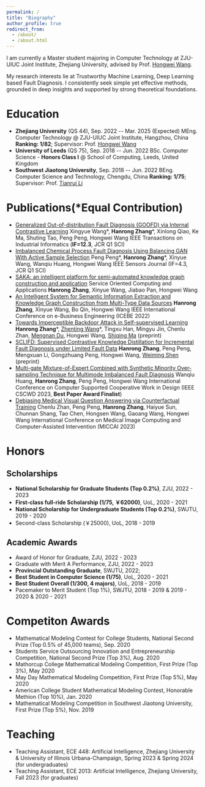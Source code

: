 ```yaml
---
permalink: /
title: "Biography"
author_profile: true
redirect_from:
  - /about/
  - /about.html
---
```



I am currently a Master student majoring in Computer Technology at ZJU-UIUC Joint Institute, Zhejiang University, advised by Prof. [Hongwei Wang](https://person.zju.edu.cn/en/hwang).

My research interests lie at Trustworthy Machine Learning, Deep Learning based Fault Diagnosis. I consistently seek simple yet effective methods, grounded in deep insights and supported by strong theoretical foundations.

# Education
- **Zhejiang University** (QS 44), Sep. 2022 -- Mar. 2025 (Expected)
  MEng. Computer Technology @ ZJU-UIUC Joint Institute, Hangzhou, China
  **Ranking: 1/82**; Supervisor: Prof. [Hongwei Wang](https://person.zju.edu.cn/en/hwang)
- **University of Leeds** (QS 75), Sep. 2018 -- Jun. 2022
  BSc. Computer Science - **Honors Class I** @ School of Computing, Leeds, United Kingdom
- **Southwest Jiaotong University**, Sep. 2018 -- Jun. 2022
  BEng. Computer Science and Technology, Chengdu, China
  **Ranking: 1/75**; Supervisor: Prof. [Tianrui Li](https://scholar.google.com/citations?user=CQ1HneMAAAAJ)



Publications(*Equal Contribution)
======
- [Generalized Out-of-distribution Fault Diagnosis (GOOFD) via Internal Contrastive Learning](https://ieeexplore.ieee.org/abstract/document/10510599)
Xingyue Wang*, **Hanrong Zhang***, Xinlong Qiao, Ke Ma, Shuting Tao, Peng Peng, Hongwei Wang
IEEE Transactions on Industrial Informatics (**IF=12.3**, JCR Q1 SCI)
- [Imbalanced Chemical Process Fault Diagnosis Using Balancing GAN With Active Sample Selection](https://ieeexplore.ieee.org/abstract/document/10114639)
Peng Peng*, **Hanrong Zhang***, Xinyue Wang, Wanqiu Huang, Hongwei Wang
IEEE Sensors Journal (IF=4.3, JCR Q1 SCI)
- [SAKA: an intelligent platform for semi-automated knowledge graph construction and application](https://link.springer.com/article/10.1007/s11761-023-00371-x)
Service Oriented Computing and Applications
**Hanrong Zhang**, Xinyue Wang, Jiabao Pan, Hongwei Wang
- [An Intelligent System for Semantic Information Extraction and Knowledge Graph Construction from Multi-Type Data Sources](https://ieeexplore.ieee.org/abstract/document/10035077)
**Hanrong Zhang**, Xinyue Wang, Bo Qin, Hongwei Wang
IEEE International Conference on e-Business Engineering (ICEBE 2022)
- [Towards Imperceptible Backdoor Attack in Self-supervised Learning](https://arxiv.org/abs/2405.14672)
**Hanrong Zhang***, [Zhenting Wang](https://zhentingwang.github.io/)*, Tingxu Han, Mingyu Jin, Chenlu Zhan, [Mengnan Du](https://mengnandu.com/), Hongwei Wang, [Shiqing Ma](https://people.cs.umass.edu/~shiqingma/) (preprint)
- [SCLIFD: Supervised Contrastive Knowledge Distillation for Incremental Fault Diagnosis under Limited Fault Data]()
**Hanrong Zhang**, Peng Peng, Mengxuan Li, Gongzhuang Peng, Hongwei Wang, [Weiming Shen](https://scholar.google.ca/citations?user=FuSHsx4AAAAJ&hl=en) (preprint)
- [Multi-gate Mixture-of-Expert Combined with Synthetic Minority Over-sampling Technique for Multimode Imbalanced Fault Diagnosis](https://ieeexplore.ieee.org/abstract/document/10152774)
Wanqiu Huang, **Hanrong Zhang**, Peng Peng, Hongwei Wang
International Conference on Computer Supported Cooperative Work in Design (IEEE CSCWD 2023, **Best Paper Award Finalist**)
- [Debiasing Medical Visual Question Answering via Counterfactual Training](https://link.springer.com/chapter/10.1007/978-3-031-43895-0_36)
Chenlu Zhan, Peng Peng, **Hanrong Zhang**, Haiyue Sun, Chunnan Shang, Tao Chen, Hongsen Wang, Gaoang Wang, Hongwei Wang
International Conference on Medical Image Computing and Computer-Assisted Intervention (MICCAI 2023)
# Honors

## Scholarships
- **National Scholarship for Graduate Students (Top 0.2\%)**, ZJU, 2022 - 2023
- **First-class full-ride Scholarship (1/75, ￥62000)**, UoL, 2020 - 2021
- **National Scholarship for Undergraduate Students (Top 0.2\%)**, SWJTU, 2019 - 2020
- Second-class Scholarship (￥25000), UoL, 2018 - 2019

## Academic Awards
- Award of Honor for Graduate, ZJU, 2022 - 2023
- Graduate with Merit A Performance, ZJU, 2022 - 2023
- **Provincial Outstanding Graduate**, SWJTU, 2022;
- **Best Student in Computer Science (1/75)**, UoL, 2020 - 2021
- **Best Student Overall (1/300, 4 majors)**, UoL, 2018 - 2019
- Pacemaker to Merit Student (Top 1\%), SWJTU, 2018 - 2019 & 2019 - 2020 & 2020 - 2021




# Competiton Awards
- Mathematical Modeling Contest for College Students, National Second Prize (Top 0.5\% of 45,000 teams), Sep. 2020
- Students Service Outsourcing Innovation and Entrepreneurship Competition, National Second Prize (Top 3\%), Aug. 2020
- Mathorcup College Mathematical Modeling Competition,  First Prize (Top 3\%), May 2020
- May Day Mathematical Modeling Competition, First Prize (Top 5\%), May 2020
- American College Student Mathematical Modeling Contest, Honorable Methion (Top 10\%), Jan. 2020
- Mathematical Modeling Competition in Southwest Jiaotong University, First Prize (Top 5\%), Nov. 2019


Teaching
======
- Teaching Assistant, ECE 448: Artificial Intelligence, Zhejiang University & University of Illinois Urbana-Champaign, Spring 2023 & Spring 2024 (for undergraduates)
- Teaching Assistant, ECE 2013: Artificial Intelligence, Zhejiang University, Fall 2023 (for graduates)

